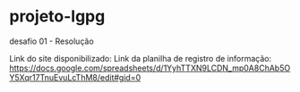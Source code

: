 # projeto-lgpg
 desafio 01 - Resolução

 Link do site disponibilizado:
 Link da planilha de registro de informação: https://docs.google.com/spreadsheets/d/1YyhTTXN9LCDN_mp0A8ChAb5OY5Xqr17TnuEvuLcThM8/edit#gid=0
